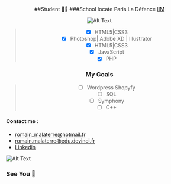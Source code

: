 

<center>

##Student 🧑‍🎓
###School locate Paris La Défence [IIM](https://www.iim.fr/)


![Alt Text](https://www.iim.fr/ecole-web/wp-content/uploads/2020/09/logo-iim-paris.png)
> - [x] HTML5|CSS3 
>- [x] Photoshop| Adobe XD | Illustrator
>- [x] HTML5|CSS3
>- [x] JavaScript
>- [x] PHP

### My Goals
> - [ ] Wordpress Shopyfy
>- [ ] SQL
>- [ ] Symphony
>- [ ] C++
</center>




#### Contact me : 
* romain_malaterre@hotmail.fr 
* romain.malaterre@edu.devinci.fr
* [Linkedin](https://www.linkedin.com/in/romain-malaterre/)

![Alt Text](https://media2.giphy.com/media/du3J3cXyzhj75IOgvA/giphy.gif?cid=ecf05e47g1uywtuio2b40gyo0n6h8fno12q0g99rh9mr28xt&rid=giphy.gif&ct=g)
### See You 👋


